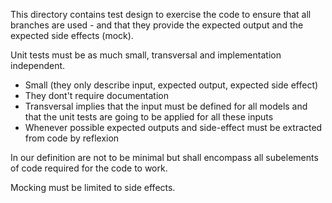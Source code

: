This directory contains test design to exercise the code to ensure
that all branches are used - and that they provide the expected output
and the expected side effects (mock).

Unit tests must be as much small, transversal and implementation
independent.
- Small (they only describe input, expected output, expected side effect)
- They dont't require documentation
- Transversal implies that the input must be defined for all models
  and that the unit tests are going to be applied for all these inputs
- Whenever possible expected outputs and side-effect must be extracted from code by reflexion

In our definition are not to be minimal but shall encompass all
subelements of code required for the code to work.

Mocking must be limited to side effects.
